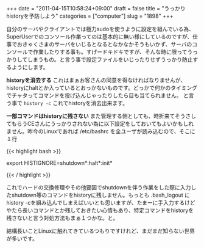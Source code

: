 +++
date = "2011-04-15T10:58:24+09:00"
draft = false
title = "うっかりhistoryを予防しよう"
categories = ["computer"]
slug = "1898"
+++

自分のサーバやクライアントでは極力sudoを使うように設定を組んでいる為、SuperUserでのコンソール作業ってのは基本的に無い様にしているのですが、仕事でおきゃくさまのサーバをいじるとなるとなかなかそうもいかず、サーバのコンソールで作業したりする事も。すげードキドキですが、そんな時に限ってうっかりしてしまうもの。と言う事で設定ファイルをいじったりせずうっかり防止するようにします。

<strong>historyを消去する</strong>
これはまぁお客さんの同意を得なければなりませんが、historyにhaltとか入っているとおっかないものです。どっかで何かのタイミングでチャタってコマンドを投げ込んじゃったりしたら目も当てられません。
と言う事で
<code>history -c</code>
これでhistoryを消去出来ます。


<strong>一部コマンドはhistoryに残さない</strong>
また管理する側としても、時折来てそうさしてもらうCEさんにうっかりされない為に以下設定をしておいてもよいかもしれません。昨今のLinuxであれば /etc/bashrc を全ユーザが読み込むので、そこに１行

{{< highlight bash >}}

export HISTIGNORE=shutdown*:halt*:init*

{{< / highlight >}}


これでハードの交換修理やその他要因でshutdownを伴う作業をした際に入力したshutdown等のコマンドをhistoryに残しません。もっとも .bash_logout にhistory -cを組み込んでしまえばいいとも思いますが、たまーに手入力するけどやたら長いコマンドとか残しておきたい心情もあり、特定コマンドをhistoryを残さないと言う対処方法もまぁ１つかな。と。

結構長いことLinuxに触れてきているつもりですけれど、まだまだ知らない世界が多いです。
